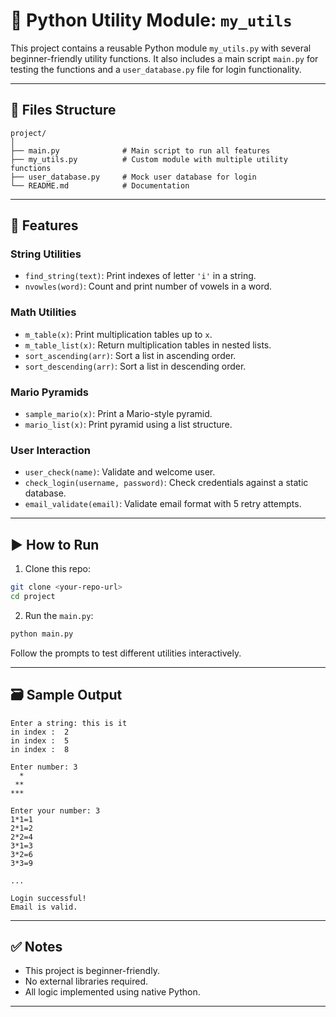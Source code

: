 # 🧰 Python Utility Module: `my_utils`

This project contains a reusable Python module `my_utils.py` with several beginner-friendly utility functions. It also includes a main script `main.py` for testing the functions and a `user_database.py` file for login functionality.

---

## 📁 Files Structure

```
project/
│
├── main.py              # Main script to run all features
├── my_utils.py          # Custom module with multiple utility functions
├── user_database.py     # Mock user database for login
└── README.md            # Documentation
```

---

## 🔧 Features

### String Utilities
- `find_string(text)`: Print indexes of letter `'i'` in a string.
- `nvowles(word)`: Count and print number of vowels in a word.

### Math Utilities
- `m_table(x)`: Print multiplication tables up to `x`.
- `m_table_list(x)`: Return multiplication tables in nested lists.
- `sort_ascending(arr)`: Sort a list in ascending order.
- `sort_descending(arr)`: Sort a list in descending order.

### Mario Pyramids
- `sample_mario(x)`: Print a Mario-style pyramid.
- `mario_list(x)`: Print pyramid using a list structure.

### User Interaction
- `user_check(name)`: Validate and welcome user.
- `check_login(username, password)`: Check credentials against a static database.
- `email_validate(email)`: Validate email format with 5 retry attempts.

---

## ▶️ How to Run

1. Clone this repo:
```bash
git clone <your-repo-url>
cd project
```

2. Run the `main.py`:
```bash
python main.py
```

Follow the prompts to test different utilities interactively.

---

## 🗃️ Sample Output

```
Enter a string: this is it
in index :  2
in index :  5
in index :  8

Enter number: 3
  *
 **
***

Enter your number: 3
1*1=1
2*1=2
2*2=4
3*1=3
3*2=6
3*3=9

...

Login successful!
Email is valid.
```

---

## ✅ Notes

- This project is beginner-friendly.
- No external libraries required.
- All logic implemented using native Python.

---
